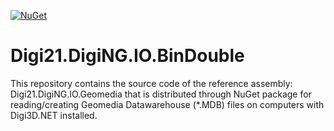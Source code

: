 [![NuGet](https://img.shields.io/nuget/v/Digi21.DigiNG.IO.Geomedia?style=flat)](https://www.nuget.org/packages/Digi21.DigiNG.IO.Geomedia/)

# Digi21.DigiNG.IO.BinDouble

This repository contains the source code of the reference assembly: Digi21.DigiNG.IO.Geomedia that is distributed through NuGet package for reading/creating Geomedia Datawarehouse (*.MDB) files on computers with Digi3D.NET installed.